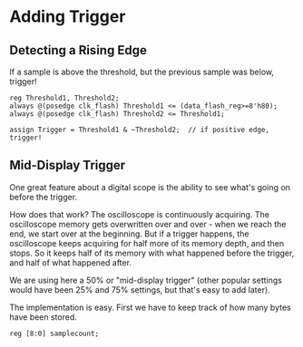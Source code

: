 # Adding Trigger

## Detecting a Rising Edge
If a sample is above the threshold, but the previous sample was below, trigger!
```
reg Threshold1, Threshold2;
always @(posedge clk_flash) Threshold1 <= (data_flash_reg>=8'h80);
always @(posedge clk_flash) Threshold2 <= Threshold1;

assign Trigger = Threshold1 & ~Threshold2;  // if positive edge, trigger!
```

## Mid-Display Trigger
One great feature about a digital scope is the ability to see what's going on before the trigger.

How does that work?
The oscilloscope is continuously acquiring. The oscilloscope memory gets overwritten over and over - when we reach the end, we start over at the beginning. But if a trigger happens, the oscilloscope keeps acquiring for half more of its memory depth, and then stops. So it keeps half of its memory with what happened before the trigger, and half of what happened after.

We are using here a 50% or "mid-display trigger" (other popular settings would have been 25% and 75% settings, but that's easy to add later).

The implementation is easy. First we have to keep track of how many bytes have been stored.
```
reg [8:0] samplecount;
```
